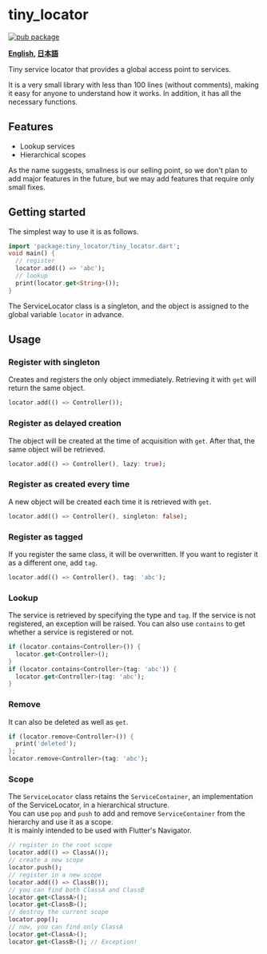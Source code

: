 # tiny_locator

[![pub package](https://img.shields.io/pub/v/tiny_locator.svg)](https://pub.dartlang.org/packages/tiny_locator)


**[English](https://github.com/zuvola/tiny_locator/blob/master/README.md), [日本語](https://github.com/zuvola/tiny_locator/blob/master/README_jp.md)**


Tiny service locator that provides a global access point to services.

It is a very small library with less than 100 lines (without comments), making it easy for anyone to understand how it works. In addition, it has all the necessary functions.


## Features

- Lookup services
- Hierarchical scopes

As the name suggests, smallness is our selling point, so we don't plan to add major features in the future, but we may add features that require only small fixes.


## Getting started

The simplest way to use it is as follows.

```dart
import 'package:tiny_locator/tiny_locator.dart';
void main() {
  // register
  locator.add(() => 'abc');
  // lookup
  print(locator.get<String>());
}
```
The ServiceLocator class is a singleton, and the object is assigned to the global variable `locator` in advance.


## Usage

### Register with singleton

Creates and registers the only object immediately.
Retrieving it with `get` will return the same object.

```dart
locator.add(() => Controller());
```

### Register as delayed creation

The object will be created at the time of acquisition with `get`. After that, the same object will be retrieved.

```dart
locator.add(() => Controller(), lazy: true);
```

### Register as created every time

A new object will be created each time it is retrieved with `get`.

```dart
locator.add(() => Controller(), singleton: false);
```

### Register as tagged

If you register the same class, it will be overwritten. If you want to register it as a different one, add `tag`.

```dart
locator.add(() => Controller(), tag: 'abc');
```

### Lookup

The service is retrieved by specifying the type and `tag`. If the service is not registered, an exception will be raised.
You can also use `contains` to get whether a service is registered or not.

```dart
if (locator.contains<Controller>()) {
  locator.get<Controller>();
}
if (locator.contains<Controller>(tag: 'abc')) {
  locator.get<Controller>(tag: 'abc');
}
```


### Remove

It can also be deleted as well as `get`.

```dart
if (locator.remove<Controller>()) {
  print('deleted');
};
locator.remove<Controller>(tag: 'abc');
```

### Scope

The `ServiceLocator` class retains the `ServiceContainer`, an implementation of the ServiceLocator, in a hierarchical structure.  
You can use `pop` and `push` to add and remove `ServiceContainer` from the hierarchy and use it as a scope.  
It is mainly intended to be used with Flutter's Navigator.

```dart
// register in the root scope
locator.add(() => ClassA());
// create a new scope
locator.push();
// register in a new scope
locator.add(() => ClassB());
// you can find both ClassA and ClassB
locator.get<ClassA>();
locator.get<ClassB>();
// destroy the current scope
locator.pop();
// now, you can find only ClassA
locator.get<ClassA>();
locator.get<ClassB>(); // Exception!
```

